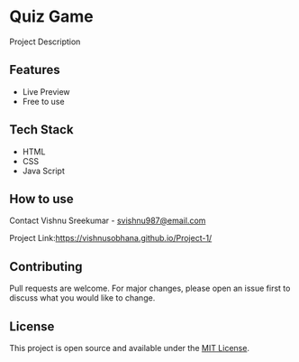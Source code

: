 
# Quiz Game 
Project Description

## Features
- Live Preview
- Free to use

## Tech Stack
- HTML
- CSS
- Java Script

## How to use

Contact
Vishnu Sreekumar - svishnu987@email.com

Project Link:https://vishnusobhana.github.io/Project-1/

## Contributing
Pull requests are welcome. For major changes, please open an issue first to discuss what you would like to change.

## License
This project is open source and available under the [MIT License](LICENSE).
